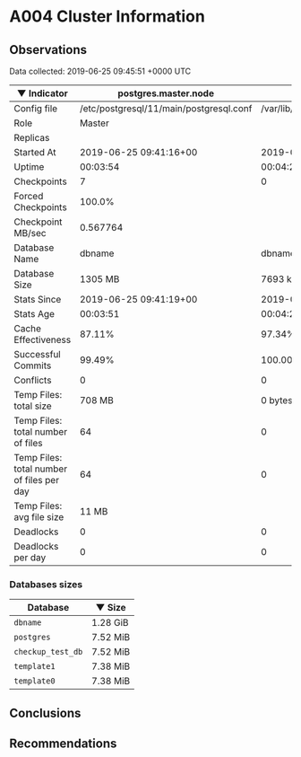 # A004 Cluster Information #

## Observations ##
Data collected: 2019-06-25 09:45:51 +0000 UTC  

|&#9660;&nbsp;Indicator | postgres.master.node | postgres.replica.node |
|--------|-------|-------- |
|Config file |/etc/postgresql/11/main/postgresql.conf|/var/lib/postgresql/11/secondary/postgresql.conf|
|Role |Master|<no value>|
|Replicas ||<no value>|
|Started At |2019-06-25&nbsp;09:41:16+00|2019-06-25 09:41:23+00|
|Uptime |00:03:54|00:04:29|
|Checkpoints |7|0|
|Forced Checkpoints |100.0%|<no value>|
|Checkpoint MB/sec |0.567764|<no value>|
|Database Name |dbname|dbname|
|Database Size |1305&nbsp;MB|7693 kB|
|Stats Since |2019-06-25&nbsp;09:41:19+00|2019-06-25 09:41:29+00|
|Stats Age |00:03:51|00:04:23|
|Cache Effectiveness |87.11%|97.34%|
|Successful Commits |99.49%|100.00%|
|Conflicts |0|0|
|Temp Files: total size |708&nbsp;MB|0 bytes|
|Temp Files: total number of files |64|0|
|Temp Files: total number of files per day |64|0|
|Temp Files: avg file size |11&nbsp;MB|<no value>|
|Deadlocks |0|0|
|Deadlocks per day |0|0|


### Databases sizes ###

| Database | &#9660;&nbsp;Size |
|----------|--------|
| `dbname` | 1.28&nbsp;GiB |
| `postgres` | 7.52&nbsp;MiB |
| `checkup_test_db` | 7.52&nbsp;MiB |
| `template1` | 7.38&nbsp;MiB |
| `template0` | 7.38&nbsp;MiB |


## Conclusions ##


## Recommendations ##

